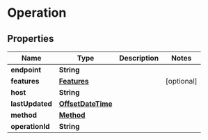 # Operation

## Properties
Name | Type | Description | Notes
------------ | ------------- | ------------- | -------------
**endpoint** | **String** |  | 
**features** | [**Features**](Features.md) |  |  [optional]
**host** | **String** |  | 
**lastUpdated** | [**OffsetDateTime**](OffsetDateTime.md) |  | 
**method** | [**Method**](Method.md) |  | 
**operationId** | **String** |  | 
